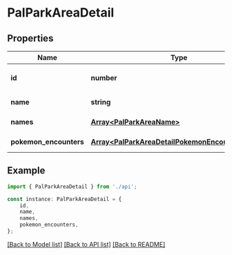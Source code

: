 # PalParkAreaDetail


## Properties

Name | Type | Description | Notes
------------ | ------------- | ------------- | -------------
**id** | **number** |  | [readonly] [default to undefined]
**name** | **string** |  | [default to undefined]
**names** | [**Array&lt;PalParkAreaName&gt;**](PalParkAreaName.md) |  | [default to undefined]
**pokemon_encounters** | [**Array&lt;PalParkAreaDetailPokemonEncountersInner&gt;**](PalParkAreaDetailPokemonEncountersInner.md) |  | [default to undefined]

## Example

```typescript
import { PalParkAreaDetail } from './api';

const instance: PalParkAreaDetail = {
    id,
    name,
    names,
    pokemon_encounters,
};
```

[[Back to Model list]](../README.md#documentation-for-models) [[Back to API list]](../README.md#documentation-for-api-endpoints) [[Back to README]](../README.md)
